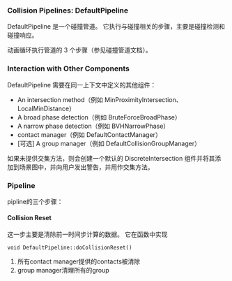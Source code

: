 ### Collision Pipelines: DefaultPipeline ###

DefaultPipeline 是一个碰撞管道。 它执行与碰撞相关的步骤，主要是碰撞检测和碰撞响应。

动画循环执行管道的 3 个步骤（参见碰撞管道文档）。

### Interaction with Other Components ###

DefaultPipeline 需要在同一上下文中定义的其他组件：
 - An intersection method（例如 MinProximityIntersection、LocalMinDistance）
 - A broad phase detection（例如 BruteForceBroadPhase）
 - A narrow phase detection（例如 BVHNarrowPhase）
 - contact manager（例如 DefaultContactManager）
 - [可选] A group manager（例如 DefaultCollisionGroupManager）
 
如果未提供交集方法，则会创建一个默认的 DiscreteIntersection 组件并将其添加到场景图中，并向用户发出警告，并用作交集方法。

### Pipeline ###
pipline的三个步骤：

#### Collision Reset ####
这一步主要是清除前一时间步计算的数据。 它在函数中实现
````
void DefaultPipeline::doCollisionReset()
````
1. 所有contact manager提供的contacts被清除
2. group manager清理所有的group

